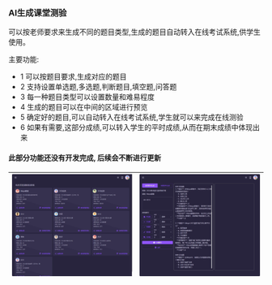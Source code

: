 ### AI生成课堂测验

可以按老师要求来生成不同的题目类型,生成的题目自动转入在线考试系统,供学生使用。

主要功能:
- 1 可以按题目要求,生成对应的题目
- 2 支持设置单选题,多选题,判断题目,填空题,问答题
- 3 每一种题目类型可以设置数量和难易程度
- 4 生成的题目可以在中间的区域进行预览
- 5 确定好的题目,可以自动转入在线考试系统,学生就可以来完成在线测验
- 6 如果有需要,这部分成绩,可以转入学生的平时成绩,从而在期末成绩中体现出来

#### 此部分功能还没有开发完成, 后续会不断进行更新

| <img src="./images/AIChat-41.png" > | <img src="./images/AIChat-42.png" > |
|------------------------------------------|------------------------------------------|
